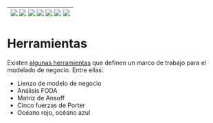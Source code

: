 <div align=right>

|[![](https://img.shields.io/badge/-Inicio-FFF?style=flat&logo=Emlakjet&logoColor=black)](/README.md) [![](https://img.shields.io/badge/-Introducción-FFF?style=flat)](/documentos/intro.md) [![](https://img.shields.io/badge/-Panorámica-FFF?style=flat)](/documentos/panorámica.md) [![](https://img.shields.io/badge/-Prompts-FFF?style=flat)](/documentos/prompts/README.md) [![](https://img.shields.io/badge/-Ingeniería_de_prompts-FFF?style=flat)](/documentos/ingenieriaDePrompts/README.md) [![](https://img.shields.io/badge/-Patrones-FFF?style=flat)](/documentos/ingenieriaDePrompts/patrones/README.md) [![](https://img.shields.io/badge/-casos_de_uso-FFF?style=flat)](/documentos/casosDeUso/README.md)|
|-|

</div>

# Herramientas

Existen [algunas herramientas](https://github.com/mmasias/DSI-22-23/blob/main/temario/01-modelosDeNegocioInnovacion/t01-02-03-algunosMarcos.md) que definen un marco de trabajo para el modelado de negocio. Entre ellas:

- Lienzo de modelo de negocio
- Análisis FODA
- Matriz de Ansoff
- Cinco fuerzas de Porter
- Océano rojo, océano azul
